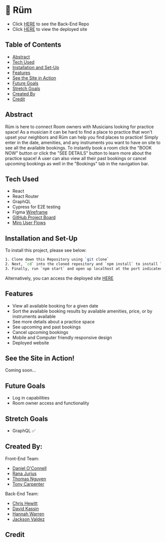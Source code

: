# 🎵 Rüm

- Click [HERE](https://github.com/Rum-Project/ruum-be) to see the Back-End Repo
- Click [HERE]( https://ruumproject.herokuapp.com/) to view the deployed site

## Table of Contents

- [Abstract](#abstract)
- [Tech Used](#tech-used)
- [Installation and Set-Up](#installation-and-set-up)
- [Features](#features)
- [See the Site in Action](#see-the-site-in-action)
- [Future Goals](#future-goals)
- [Stretch Goals](#stretch-goals)
- [Created By](#created-by)
- [Credit](#credit)

## Abstract

Rüm is here to connect Room owners with Musicians looking for practice space! As a musician it can be hard to find a place to practice that won't upset your neighbors and Rüm can help you find places to practice! Simply enter in the date, amenities, and any instruments you want to have on site to see all the available bookings. To instantly book a room click the "BOOK NOW" button or click the "SEE DETAILS" button to learn more about the practice space! A user can also view all their past bookings or cancel upcoming bookings as well in the "Bookings" tab in the navigation bar.


## Tech Used

- React
- React Router
- GraphQL
- Cypress for E2E testing
- Figma [Wireframe](https://www.figma.com/file/EPb4ulO2zYGVOkj6zylBuX/R%C3%BCm?node-id=0%3A1)
- [GitHub Project Board](https://github.com/orgs/Rum-Project/projects/1)
- [Miro User Flows](https://miro.com/app/board/uXjVODUlPgg=/)

## Installation and Set-Up

To install this project, please see below:

```bash
1. Clone down this Repository using `git clone`
2. Next, `cd` into the cloned repository and `npm install` to install library dependancies
3. Finally, run `npm start` and open up localhost at the port indicated to view the webpage
```

Alternatively, you can access the deployed site [HERE](https://ruumproject.herokuapp.com/)

## Features

- View all available booking for a given date
- Sort the available booking results by available amenities, price, or by instruments available
- See more details about a practice space
- See upcoming and past bookings
- Cancel upcoming bookings
- Mobile and Computer friendly responsive design
- Deployed website

## See the Site in Action!

Coming soon...

## Future Goals

- Log in capabilities
- Room owner access and functionality

## Stretch Goals

- GraphQL ✅

## Created By:

Front-End Team:

- [Daniel O'Connell](https://github.com/Daniel-OC)
- [Rana Jurjus](https://github.com/rjur11)
- [Thomas Nguyen](https://github.com/tommi-t-nguyen)
- [Tony Carpenter](https://github.com/tonycarpenter21)

Back-End Team:

- [Chris Hewitt](https://github.com/Henchworm)
- [David Kassin](https://github.com/dkassin)
- [Hannah Warren](https://github.com/hannahkwarren)
- [Jackson Valdez](https://github.com/jacksonvaldez)

## Credit
